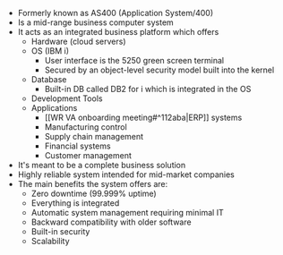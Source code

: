 ---
---

- Formerly known as AS400 (Application System/400)
- Is a mid-range business computer system
- It acts as an integrated business platform which offers
	-  Hardware (cloud servers)
	- OS (IBM i)
		- User interface is the 5250 green screen terminal
		- Secured by an object-level security model built into the kernel
	- Database 
		- Built-in DB called DB2 for i which is integrated in the OS
	- Development Tools
	- Applications
		- [[WR VA onboarding meeting#^112aba|ERP]] systems
		- Manufacturing control
		- Supply chain management
		- Financial systems
		- Customer management
- It's meant to be a complete business solution
- Highly reliable system intended for mid-market companies
- The main benefits the system offers are:
	- Zero downtime (99.999% uptime)
	- Everything is integrated
	- Automatic system management requiring minimal IT
	- Backward compatibility with older software
	- Built-in security
	- Scalability